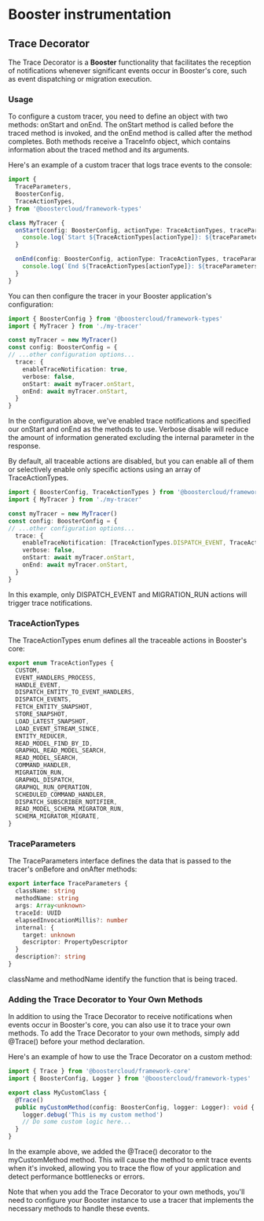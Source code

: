 # Booster instrumentation

## Trace Decorator
The Trace Decorator is a **Booster** functionality that facilitates the reception of notifications whenever significant events occur in Booster's core, such as event dispatching or migration execution.

### Usage
To configure a custom tracer, you need to define an object with two methods: onStart and onEnd. The onStart method is called before the traced method is invoked, and the onEnd method is called after the method completes. Both methods receive a TraceInfo object, which contains information about the traced method and its arguments.

Here's an example of a custom tracer that logs trace events to the console:

```typescript
import {
  TraceParameters,
  BoosterConfig,
  TraceActionTypes,
} from '@boostercloud/framework-types'

class MyTracer {
  onStart(config: BoosterConfig, actionType: TraceActionTypes, traceParameters: TraceParameters): void {
    console.log(`Start ${TraceActionTypes[actionType]}: ${traceParameters.className}.${traceParameters.methodName}`)
  }

  onEnd(config: BoosterConfig, actionType: TraceActionTypes, traceParameters: TraceParameters): void {
    console.log(`End ${TraceActionTypes[actionType]}: ${traceParameters.className}.${traceParameters.methodName}`)
  }
}
```

You can then configure the tracer in your Booster application's configuration:

```typescript
import { BoosterConfig } from '@boostercloud/framework-types'
import { MyTracer } from './my-tracer'

const myTracer = new MyTracer()
const config: BoosterConfig = {
// ...other configuration options...
  trace: {
    enableTraceNotification: true,
    verbose: false,
    onStart: await myTracer.onStart,
    onEnd: await myTracer.onStart,
  }
}
```

In the configuration above, we've enabled trace notifications and specified our onStart and onEnd as the methods to use. Verbose disable will reduce the amount of information generated excluding the internal parameter in the response. 

By default, all traceable actions are disabled, but you can enable all of them or selectively enable only specific actions using an array of TraceActionTypes.

```typescript
import { BoosterConfig, TraceActionTypes } from '@boostercloud/framework-types'
import { MyTracer } from './my-tracer'

const myTracer = new MyTracer()
const config: BoosterConfig = {
// ...other configuration options...
  trace: {
    enableTraceNotification: [TraceActionTypes.DISPATCH_EVENT, TraceActionTypes.MIGRATION_RUN],
    verbose: false,
    onStart: await myTracer.onStart,
    onEnd: await myTracer.onStart,
  }
}
```

In this example, only DISPATCH_EVENT and MIGRATION_RUN actions will trigger trace notifications.

### TraceActionTypes
The TraceActionTypes enum defines all the traceable actions in Booster's core:

```typescript
export enum TraceActionTypes {
  CUSTOM,
  EVENT_HANDLERS_PROCESS,
  HANDLE_EVENT,
  DISPATCH_ENTITY_TO_EVENT_HANDLERS,
  DISPATCH_EVENTS,
  FETCH_ENTITY_SNAPSHOT,
  STORE_SNAPSHOT,
  LOAD_LATEST_SNAPSHOT,
  LOAD_EVENT_STREAM_SINCE,
  ENTITY_REDUCER,
  READ_MODEL_FIND_BY_ID,
  GRAPHQL_READ_MODEL_SEARCH,
  READ_MODEL_SEARCH,
  COMMAND_HANDLER,
  MIGRATION_RUN,
  GRAPHQL_DISPATCH,
  GRAPHQL_RUN_OPERATION,
  SCHEDULED_COMMAND_HANDLER,
  DISPATCH_SUBSCRIBER_NOTIFIER,
  READ_MODEL_SCHEMA_MIGRATOR_RUN,
  SCHEMA_MIGRATOR_MIGRATE,
}
```

### TraceParameters
The TraceParameters interface defines the data that is passed to the tracer's onBefore and onAfter methods:

```typescript
export interface TraceParameters {
  className: string
  methodName: string
  args: Array<unknown>
  traceId: UUID
  elapsedInvocationMillis?: number
  internal: {
    target: unknown
    descriptor: PropertyDescriptor
  }
  description?: string
}
```

className and methodName identify the function that is being traced.

### Adding the Trace Decorator to Your Own Methods
In addition to using the Trace Decorator to receive notifications when events occur in Booster's core, you can also use it to trace your own methods. To add the Trace Decorator to your own methods, simply add @Trace() before your method declaration.

Here's an example of how to use the Trace Decorator on a custom method:

```typescript
import { Trace } from '@boostercloud/framework-core'
import { BoosterConfig, Logger } from '@boostercloud/framework-types'

export class MyCustomClass {
  @Trace()
  public myCustomMethod(config: BoosterConfig, logger: Logger): void {
    logger.debug('This is my custom method')
    // Do some custom logic here...
  }
}
```

In the example above, we added the @Trace() decorator to the myCustomMethod method. This will cause the method to emit trace events when it's invoked, allowing you to trace the flow of your application and detect performance bottlenecks or errors.

Note that when you add the Trace Decorator to your own methods, you'll need to configure your Booster instance to use a tracer that implements the necessary methods to handle these events. 
